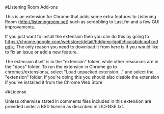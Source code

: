 #Listening Room Add-ons

This is an extension for Chrome that adds some extra features to Listening Room (http://listeningroom.net) such as scrobbling to Last.fm and a few GUI improvements.

If you just want to install the extension then you can do this by going to https://chrome.google.com/webstore/detail/hddgmojlgpifchcaiabidcopfkodpdjk. The only reason you need to download it from here is if you would like to fix an issue or add a new feature.

The extension itself is in the "extension" folder, while other resources are in the "docs" folder. To run the extension in Chrome go to chrome://extensions/, select "Load unpacked extension..." and select the "extension" folder. If you're doing this you should also disable the extension if you've installed it from the Chrome Web Store.

##License

Unless otherwise stated in comments files included in this extension are provided under a BSD license as described in LICENSE.txt.